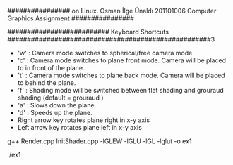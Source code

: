################
on Linux.
Osman İlge Ünaldı
201101006
Computer Graphics Assignment
################


########################## Keyboard Shortcuts ####################################################3
- 'w' : Camera mode switches to spherical/free camera mode.
- 'c' : Camera mode switches to plane front mode. Camera will be placed to in front of the plane.
- 't' : Camera mode switches to plane back mode. Camera will be placed to behind the plane.
- 'f' : Shading mode will be switched between flat shading and grouraud shading.(default = grouraud )
- 'a' : Slows down the plane.
- 'd' : Speeds up the plane.
- Right arrow key rotates plane right in x-y axis
- Left arrow key rotates plane left in x-y axis



g++ Render.cpp InitShader.cpp -lGLEW -lGLU -lGL -lglut -o ex1

./ex1
